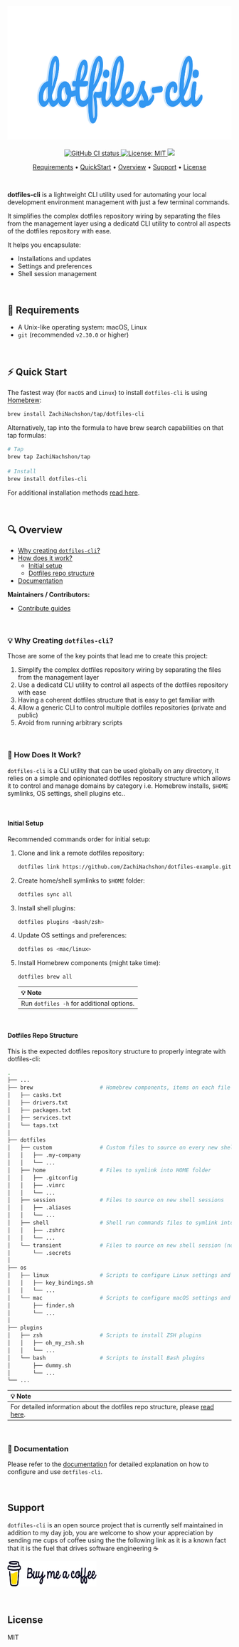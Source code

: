 <h3 align="center" id="git-deps-syncer-logo"><img src="docs-site/site/static/docs/latest/assets/brand/dotfiles-cli.svg" height="300"></h3>

<p align="center">
  <a href="https://github.com/ZachiNachshon/dotfiles-cli/actions/workflows/ci.yaml/badge.svg?branch=master">
    <img src="https://github.com/ZachiNachshon/dotfiles-cli/actions/workflows/ci.yaml/badge.svg?branch=master" alt="GitHub CI status"/>
  </a>
  <a href="https://opensource.org/licenses/MIT">
    <img src="https://img.shields.io/badge/License-MIT-yellow.svg" alt="License: MIT"/>
  </a>
  <a href="https://www.paypal.me/ZachiNachshon">
    <img src="https://img.shields.io/badge/$-donate-ff69b4.svg?maxAge=2592000&amp;style=flat">
  </a>
</p>

<p align="center">
  <a href="#requirements">Requirements</a> •
  <a href="#quickstart">QuickStart</a> •
  <a href="#overview">Overview</a> •
  <a href="#support">Support</a> •
  <a href="#license">License</a>
</p>
<br>

**dotfiles-cli** is a lightweight CLI utility used for automating your local development environment management with just a few terminal commands.

It simplifies the complex dotfiles repository wiring by separating the files from the management layer using a dedicatd CLI utility to control all aspects of the dotfiles repository with ease.

It helps you encapsulate:
 - Installations and updates
 - Settings and preferences
 - Shell session management

<br>

<h2 id="requirements">🏁 Requirements</h2>

- A Unix-like operating system: macOS, Linux
- `git` (recommended `v2.30.0` or higher)

<br>

<h2 id="quickstart">⚡️ Quick Start</h2>

The fastest way (for `macOS` and `Linux`) to install `dotfiles-cli` is using [Homebrew](https://brew.sh/):

```bash
brew install ZachiNachshon/tap/dotfiles-cli
```

Alternatively, tap into the formula to have brew search capabilities on that tap formulas:

```bash
# Tap
brew tap ZachiNachshon/tap

# Install
brew install dotfiles-cli
```

For additional installation methods [read here](https://zachinachshon.com/dotfiles-cli/docs/latest/getting-started/download/).

<br>

<h2 id="overview">🔍 Overview</h2>

- [Why creating `dotfiles-cli`?](#why-creating)
- [How does it work?](#how-does-it-work)
  - [Initial setup](#initial-setup)
  - [Dotfiles repo structure](#dotfiles-repo-structure)
- [Documentation](#documentation)

**Maintainers / Contributors:**

- [Contribute guides](https://zachinachshon.com/dotfiles-cli/docs/latest/getting-started/contribute/)

<br>

<h3 id="why-creating">💡 Why Creating <code>dotfiles-cli</code>?</h3>

Those are some of the key points that lead me to create this project:

1. Simplify the complex dotfiles repository wiring by separating the files from the management layer
1. Use a dedicatd CLI utility to control all aspects of the dotfiles repository with ease
1. Having a coherent dotfiles structure that is easy to get familiar with
1. Allow a generic CLI to control multiple dotfiles repositories (private and public)
1. Avoid from running arbitrary scripts

<br>

<h3 id="how-does-it-work">🔬 How Does It Work?</h3>

`dotfiles-cli` is a CLI utility that can be used globally on any directory, it relies on a simple and opinionated dotfiles repository structure which allows it to control and manage domains by category i.e. Homebrew installs, `$HOME` symlinks, OS settings, shell plugins etc..

<br>

<h4 id="initial-setup">Initial Setup</h4>

Recommended commands order for initial setup:

1. Clone and link a remote dotfiles repository:

   ```bash
   dotfiles link https://github.com/ZachiNachshon/dotfiles-example.git
   ```

1. Create home/shell symlinks to `$HOME` folder:

   ```bash
   dotfiles sync all
   ```

1. Install shell plugins:

   ```bash
   dotfiles plugins <bash/zsh>
   ```

1. Update OS settings and preferences:

   ```bash
   dotfiles os <mac/linux>
   ```

1. Install Homebrew components (might take time):

   ```bash
   dotfiles brew all
   ```

   | :bulb: Note |
   | :--------------------------------------- |
   | Run `dotfiles -h` for additional options. |
   
<br>

<h4 id="dotfiles-repo-structure">Dotfiles Repo Structure</h4>

This is the expected dotfiles repository structure to properly integrate with dotfiles-cli:

```bash
.
├── ...
├── brew                     # Homebrew components, items on each file should be separated by a new line
│   ├── casks.txt
│   ├── drivers.txt
│   ├── packages.txt
│   ├── services.txt
│   └── taps.txt
│
├── dotfiles               
│   ├── custom               # Custom files to source on every new shell session (work/personal)
│   │   ├── .my-company  
│   │   └── ...
│   ├── home                 # Files to symlink into HOME folder
│   │   ├── .gitconfig       
│   │   ├── .vimrc
│   │   └── ...
│   ├── session              # Files to source on new shell sessions
│   │   ├── .aliases
│   │   └── ...
│   ├── shell                # Shell run commands files to symlink into HOME folder
│   │   ├── .zshrc
│   │   └── ...
│   └── transient            # Files to source on new shell session (not symlinked, can be git-ignored)
│       └── .secrets
│
├── os
│   ├── linux                # Scripts to configure Linux settings and preferences
│   │   ├── key_bindings.sh
│   │   └── ...
│   └── mac                  # Scripts to configure macOS settings and preferences
│       ├── finder.sh  
│       └── ...
│
├── plugins
│   ├── zsh                  # Scripts to install ZSH plugins
│   │   ├── oh_my_zsh.sh  
│   │   └── ...
│   └── bash                 # Scripts to install Bash plugins
│       ├── dummy.sh
│       └── ...
└── ...
```

| :bulb: Note |
| :--------------------------------------- |
| For detailed information about the dotfiles repo structure, please [read here](https://zachinachshon.com/dotfiles-cli/docs/latest/usage/structure/). |


<br>

<h3 id="documentation">📖 Documentation</h3>

Please refer to the [documentation](https://zachinachshon.com/dotfiles-cli/docs/latest/getting-started/introduction/) for detailed explanation on how to configure and use `dotfiles-cli`.

<br>

<h2 id="support">Support</h2>

`dotfiles-cli` is an open source project that is currently self maintained in addition to my day job, you are welcome to show your appreciation by sending me cups of coffee using the the following link as it is a known fact that it is the fuel that drives software engineering ☕

<a href="https://github.com/sponsors/ZachiNachshon" target="_blank"><img src="docs-site/site/static/docs/latest/assets/img/bmc-orig.svg" height="57" width="200" alt="Buy Me A Coffee"></a>

<br>

<h2 id="license">License</h2>

MIT

<br>
